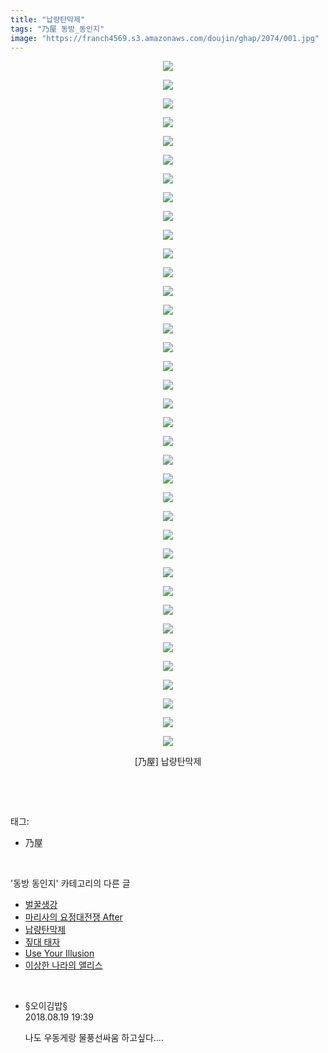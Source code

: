 ```yaml
---
title: "납량탄막제"
tags: "乃屋 동방_동인지"
image: "https://franch4569.s3.amazonaws.com/doujin/ghap/2074/001.jpg"
---
```

<div class="article">
<p style="text-align: center; clear: none; float: none;"><img src="{{ site.imgserver2 }}/ghap/2074/001.jpg"/></p>
<p style="text-align: center; clear: none; float: none;"><img src="{{ site.imgserver2 }}/ghap/2074/002.jpg"/></p>
<p style="text-align: center; clear: none; float: none;"><img src="{{ site.imgserver2 }}/ghap/2074/003.jpg"/></p>
<p style="text-align: center; clear: none; float: none;"><img src="{{ site.imgserver2 }}/ghap/2074/004.jpg"/></p>
<p style="text-align: center; clear: none; float: none;"><img src="{{ site.imgserver2 }}/ghap/2074/005.jpg"/></p>
<p style="text-align: center; clear: none; float: none;"><img src="{{ site.imgserver2 }}/ghap/2074/006.jpg"/></p>
<p style="text-align: center; clear: none; float: none;"><img src="{{ site.imgserver2 }}/ghap/2074/007.jpg"/></p>
<p style="text-align: center; clear: none; float: none;"><img src="{{ site.imgserver2 }}/ghap/2074/008.jpg"/></p>
<p style="text-align: center; clear: none; float: none;"><img src="{{ site.imgserver2 }}/ghap/2074/009.jpg"/></p>
<p style="text-align: center; clear: none; float: none;"><img src="{{ site.imgserver2 }}/ghap/2074/010.jpg"/></p>
<p style="text-align: center; clear: none; float: none;"><img src="{{ site.imgserver2 }}/ghap/2074/011.jpg"/></p>
<p style="text-align: center; clear: none; float: none;"><img src="{{ site.imgserver2 }}/ghap/2074/012.jpg"/></p>
<p style="text-align: center; clear: none; float: none;"><img src="{{ site.imgserver2 }}/ghap/2074/013.jpg"/></p>
<p style="text-align: center; clear: none; float: none;"><img src="{{ site.imgserver2 }}/ghap/2074/014.jpg"/></p>
<p style="text-align: center; clear: none; float: none;"><img src="{{ site.imgserver2 }}/ghap/2074/015.jpg"/></p>
<p style="text-align: center; clear: none; float: none;"><img src="{{ site.imgserver2 }}/ghap/2074/016.jpg"/></p>
<p style="text-align: center; clear: none; float: none;"><img src="{{ site.imgserver2 }}/ghap/2074/017.jpg"/></p>
<p style="text-align: center; clear: none; float: none;"><img src="{{ site.imgserver2 }}/ghap/2074/018.jpg"/></p>
<p style="text-align: center; clear: none; float: none;"><img src="{{ site.imgserver2 }}/ghap/2074/019.jpg"/></p>
<p style="text-align: center; clear: none; float: none;"><img src="{{ site.imgserver2 }}/ghap/2074/020.jpg"/></p>
<p style="text-align: center; clear: none; float: none;"><img src="{{ site.imgserver2 }}/ghap/2074/021.jpg"/></p>
<p style="text-align: center; clear: none; float: none;"><img src="{{ site.imgserver2 }}/ghap/2074/022.jpg"/></p>
<p style="text-align: center; clear: none; float: none;"><img src="{{ site.imgserver2 }}/ghap/2074/023.jpg"/></p>
<p style="text-align: center; clear: none; float: none;"><img src="{{ site.imgserver2 }}/ghap/2074/024.jpg"/></p>
<p style="text-align: center; clear: none; float: none;"><img src="{{ site.imgserver2 }}/ghap/2074/025.jpg"/></p>
<p style="text-align: center; clear: none; float: none;"><img src="{{ site.imgserver2 }}/ghap/2074/026.jpg"/></p>
<p style="text-align: center; clear: none; float: none;"><img src="{{ site.imgserver2 }}/ghap/2074/027.jpg"/></p>
<p style="text-align: center; clear: none; float: none;"><img src="{{ site.imgserver2 }}/ghap/2074/028.jpg"/></p>
<p style="text-align: center; clear: none; float: none;"><img src="{{ site.imgserver2 }}/ghap/2074/029.jpg"/></p>
<p style="text-align: center; clear: none; float: none;"><img src="{{ site.imgserver2 }}/ghap/2074/030.jpg"/></p>
<p style="text-align: center; clear: none; float: none;"><img src="{{ site.imgserver2 }}/ghap/2074/031.jpg"/></p>
<p style="text-align: center; clear: none; float: none;"><img src="{{ site.imgserver2 }}/ghap/2074/032.jpg"/></p>
<p style="text-align: center; clear: none; float: none;"><img src="{{ site.imgserver2 }}/ghap/2074/033.jpg"/></p>
<p style="text-align: center; clear: none; float: none;"><img src="{{ site.imgserver2 }}/ghap/2074/034.jpg"/></p>
<p style="text-align: center; clear: none; float: none;"><img src="{{ site.imgserver2 }}/ghap/2074/035.jpg"/></p>
<p style="text-align: center; clear: none; float: none;"><img src="{{ site.imgserver2 }}/ghap/2074/036.jpg"/></p>
<p style="text-align: center; clear: none; float: none;"><img src="{{ site.imgserver2 }}/ghap/2074/037.jpg"/></p>
<p style="text-align: center; clear: none; float: none;">[乃屋] 납량탄막제</p>
<p><br/></p>
</div><br/>
<div class="tagTrail">
<p>태그: </p>
<ul>
<li>乃屋</li>
</ul>
</div><br/>
<div class="another">
<p>'동방 동인지' 카테고리의 다른 글</p>
<ul>
<li><a href="/ghap_2077">벌꿀생강</a></li>
<li><a href="/ghap_2076">마리사의 요정대전쟁 After</a></li>
<li><a href="/ghap_2074">납량탄막제</a></li>
<li><a href="/ghap_2073">짚대 태자</a></li>
<li><a href="/ghap_2072">Use Your Illusion</a></li>
<li><a href="/ghap_2070">이상한 나라의 앨리스</a></li>
</ul>
</div><br/>
<div class="cb_module cb_fluid">
<div class="cb_wrt cb_profile">
<div class="comment">
<ul>
<li class="cb_thumb_off" id="comment15312177">
<div class="cb_comment_area">
<div class="cb_info_area">
<div class="cb_section">
<span class="cb_nick_name">§오이김밥§</span>
</div>
<div class="cb_section">
<span class="cb_date">2018.08.19 19:39 </span>
</div>
</div>
<div class="cb_dsc_comment">
<p class="cb_dsc">
											나도 우동게랑 물풍선싸움 하고싶다....
										</p>
</div>
</div></li>
</ul>
</div>
</div><!-- commentList close -->
</div><br/>
